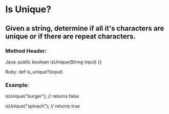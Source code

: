 # Is Unique?

## Given a string, determine if all it's characters are unique or if there are repeat characters.

### Method Header:
Java: public boolean isUnique(String input) {}

Ruby: def is_unique?(input)

### Example:
isUnique("burger"); // returns false

isUnique("spinach"); // returns true


